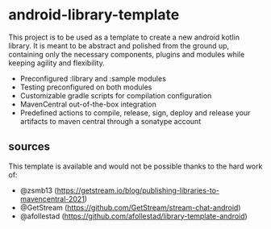 # android-library-template
This project is to be used as a template to create a new android kotlin library. 
It is meant to be abstract and polished from the ground up, containing only the necessary components, plugins and modules while keeping agility and flexibility. 

- Preconfigured :library and :sample modules
- Testing preconfigured on both modules
- Customizable gradle scripts for compilation configuration
- MavenCentral out-of-the-box integration
- Predefined actions to compile, release, sign, deploy and release your artifacts to maven central through a sonatype account

## sources
This template is available and would not be possible thanks to the hard work of:
- @zsmb13 (https://getstream.io/blog/publishing-libraries-to-mavencentral-2021)
- @GetStream (https://github.com/GetStream/stream-chat-android)
- @afollestad (https://github.com/afollestad/library-template-android)